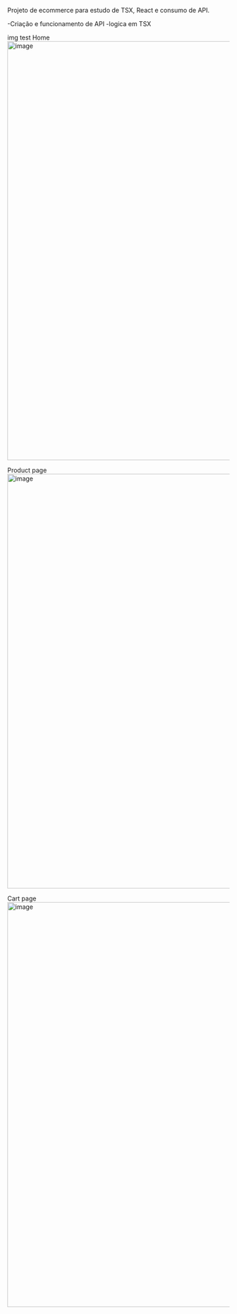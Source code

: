 Projeto de ecommerce para estudo de TSX, React e consumo de API.

-Criação e funcionamento de API
-logica em TSX

 img test
 Home
 <img width="1915" height="950" alt="image" src="https://github.com/user-attachments/assets/fb7cc41e-044c-4f83-80ec-598baa992941" />

Product page
<img width="1915" height="940" alt="image" src="https://github.com/user-attachments/assets/8bd6220c-fe48-4007-b1ab-5ca8a636e494" />

Cart page
<img width="1919" height="918" alt="image" src="https://github.com/user-attachments/assets/8a8ab036-b172-4aac-9dee-286d4cffecf3" />
